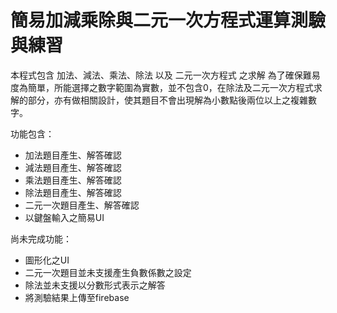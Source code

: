 # 簡易加減乘除與二元一次方程式運算測驗與練習
本程式包含 加法、減法、乘法、除法 以及 二元一次方程式 之求解
為了確保難易度為簡單，所能選擇之數字範圍為實數，並不包含0，在除法及二元一次方程式求解的部分，亦有做相關設計，使其題目不會出現解為小數點後兩位以上之複雜數字。

功能包含：
- 加法題目產生、解答確認
- 減法題目產生、解答確認
- 乘法題目產生、解答確認
- 除法題目產生、解答確認
- 二元一次題目產生、解答確認
- 以鍵盤輸入之簡易UI

尚未完成功能：
- 圖形化之UI
- 二元一次題目並未支援產生負數係數之設定
- 除法並未支援以分數形式表示之解答
- 將測驗結果上傳至firebase